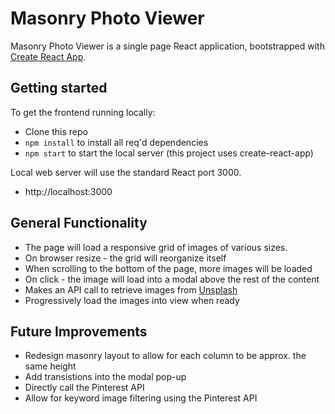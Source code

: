 # Masonry Photo Viewer

Masonry Photo Viewer is a single page React application, bootstrapped with [Create React App](https://github.com/facebook/create-react-app).

## Getting started

To get the frontend running locally:

- Clone this repo
- `npm install` to install all req'd dependencies
- `npm start` to start the local server (this project uses create-react-app)

Local web server will use the standard React port 3000.
- http://localhost:3000

## General Functionality

- The page will load a responsive grid of images of various sizes.
- On browser resize - the grid will reorganize itself
- When scrolling to the bottom of the page, more images will be loaded
- On click - the image will load into a modal above the rest of the content
- Makes an API call to retrieve images from [Unsplash](https://unsplash.com/)
- Progressively load the images into view when ready

## Future Improvements

- Redesign masonry layout to allow for each column to be approx. the same height
- Add transistions into the modal pop-up
- Directly call the Pinterest API
- Allow for keyword image filtering using the Pinterest API
